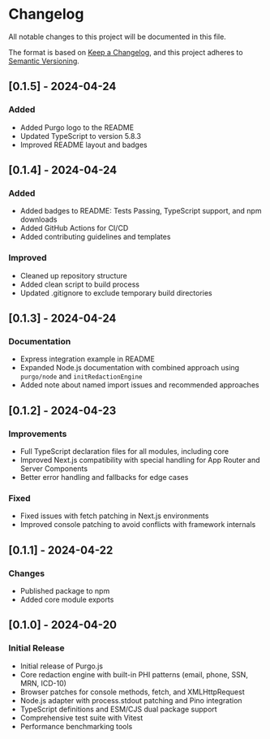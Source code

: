 # Changelog

All notable changes to this project will be documented in this file.

The format is based on [Keep a Changelog](https://keepachangelog.com/en/1.0.0/),
and this project adheres to [Semantic Versioning](https://semver.org/spec/v2.0.0.html).

## [0.1.5] - 2024-04-24

### Added

- Added Purgo logo to the README
- Updated TypeScript to version 5.8.3
- Improved README layout and badges

## [0.1.4] - 2024-04-24

### Added

- Added badges to README: Tests Passing, TypeScript support, and npm downloads
- Added GitHub Actions for CI/CD
- Added contributing guidelines and templates

### Improved

- Cleaned up repository structure
- Added clean script to build process
- Updated .gitignore to exclude temporary build directories

## [0.1.3] - 2024-04-24

### Documentation

- Express integration example in README
- Expanded Node.js documentation with combined approach using `purgo/node` and `initRedactionEngine`
- Added note about named import issues and recommended approaches

## [0.1.2] - 2024-04-23

### Improvements

- Full TypeScript declaration files for all modules, including core
- Improved Next.js compatibility with special handling for App Router and Server Components
- Better error handling and fallbacks for edge cases

### Fixed

- Fixed issues with fetch patching in Next.js environments
- Improved console patching to avoid conflicts with framework internals

## [0.1.1] - 2024-04-22

### Changes

- Published package to npm
- Added core module exports

## [0.1.0] - 2024-04-20

### Initial Release

- Initial release of Purgo.js
- Core redaction engine with built-in PHI patterns (email, phone, SSN, MRN, ICD-10)
- Browser patches for console methods, fetch, and XMLHttpRequest
- Node.js adapter with process.stdout patching and Pino integration
- TypeScript definitions and ESM/CJS dual package support
- Comprehensive test suite with Vitest
- Performance benchmarking tools

